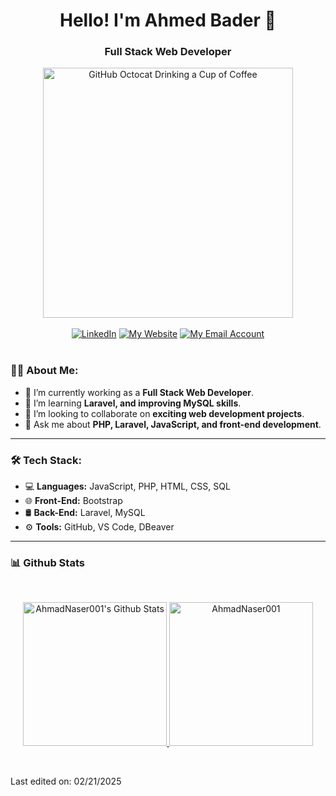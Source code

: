 <div>
    <h1 align="center"> Hello! I'm Ahmed Bader 👋 </h1>
    <h3 align="center"> Full Stack Web Developer </h3>
    <div align=center>
        <img src="https://raw.githubusercontent.com/engsahaly/engsahaly/main/code.gif" alt="GitHub Octocat Drinking a Cup of Coffee" height="400">
    </div>
    <br>
    <div align=center>
        <a href="https://www.linkedin.com/in/ahmad-bader-dev/"><img src="https://img.shields.io/badge/Linkedin-0077b5?style=flat&logo=linkedin" alt="LinkedIn" /></a>
        <a href="https://ahmadbader.com/"><img src="https://img.shields.io/badge/Website-My%20Website-blue" alt="My Website" /></a>
        <a href="mailto:ahmadbader.n@gmail.com"><img src="https://img.shields.io/badge/Email-My%20Email%20Address-orange" alt="My Email Account" /></a>
    </div>
</div>
    <br>

### 👨‍💻 About Me:
- 🔭 I’m currently working as a **Full Stack Web Developer**.
- 🌱 I’m learning **Laravel, and improving MySQL skills**.
- 👯 I’m looking to collaborate on **exciting web development projects**.
- 💬 Ask me about **PHP, Laravel, JavaScript, and front-end development**.

---

### 🛠 Tech Stack:
- 💻 **Languages:** JavaScript, PHP, HTML, CSS, SQL
- 🌐 **Front-End:** Bootstrap
- 🛢 **Back-End:** Laravel, MySQL
- ⚙️ **Tools:** GitHub, VS Code, DBeaver

---
### 📊 Github Stats
  <br/>
<p align="center">
    <a href="https://github.com/AhmadNaser001">
        <img alt="AhmadNaser001's Github Stats" src="https://github-readme-stats.vercel.app/api?username=AhmadNaser001&show_icons=true&count_private=true&locale=en&theme=dracula" height="230px"/>
    </a>
    <img src="https://github-readme-stats.vercel.app/api/top-langs?username=AhmadNaser001&langs_count=6&hide=html,css&show_icons=true&locale=en&theme=dracula" alt="AhmadNaser001" height="230px"/>
</p>

</p>
<br/>

Last edited on: 02/21/2025
